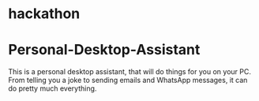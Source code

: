 
# hackathon

# Personal-Desktop-Assistant
This is a personal desktop assistant, that will do things for you on your PC. From telling you a joke to sending emails and WhatsApp messages, it can do pretty much everything.

